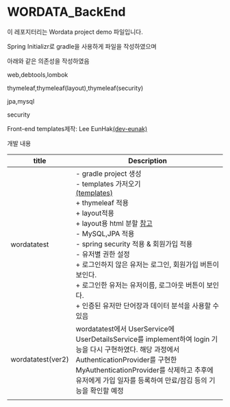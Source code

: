 # WORDATA_BackEnd

이 레포지터리는 Wordata project demo 파일입니다.

Spring Initializr로 gradle을 사용하게 파일을 작성하였으며

아래와 같은 의존성을 작성하였음

web,debtools,lombok

thymeleaf,thymeleaf(layout),thymeleaf(security)

jpa,mysql

security



Front-end templates제작: Lee EunHak[(dev-eunak)](https://github.com/dev-eunak/WORDATA-web)



개발 내용

| title             | Description                                                  |
| ----------------- | ------------------------------------------------------------ |
| wordatatest       | - gradle project 생성<br>- templates 가저오기 <br/> [(templates)](https://github.com/dev-eunak/WORDATA-web)<br/>  + thymeleaf 적용<br/>  + layout적용<br/>  + layout용 html 분할 [참고](/layout.md)<br/>- MySQL,JPA 적용<br/>- spring security 적용 & 회원가입 적용<br/>- 유저별 권한 설정<br/>  + 로그인하지 않은 유저는 로그인, 회원가입 버튼이 보인다.<br/>  + 로그인한 유저는 유저이름, 로그아웃 버튼이 보인다.<br/>  + 인증된 유저만 단어장과 데이터 분석을 사용할 수 있음 |
| wordatatest(ver2) | wordatatest에서 UserService에 UserDetailsService를 implement하여 login 기능을 다시 구현하였다. 해당 과정에서 AuthenticationProvider를 구현한 MyAuthenticationProvider를 삭제하고 추후에 유저에게 가입 일자를 등록하여 만료/잠김 등의 기능을 확인할 예정 |
|                   |                                                              |

